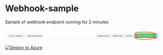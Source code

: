 # Webhook-sample
Sample of webhook endpoint running for 2 minutes

![Download files.png](/.attachments/Download-files.png)

[![Deploy to Azure](https://aka.ms/deploytoazurebutton)](https://portal.azure.com/#create/Microsoft.Template)
